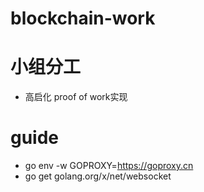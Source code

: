 # blockchain-work

# 小组分工
* 高启化 proof of work实现

# guide
* go env -w GOPROXY=https://goproxy.cn
* go get golang.org/x/net/websocket
